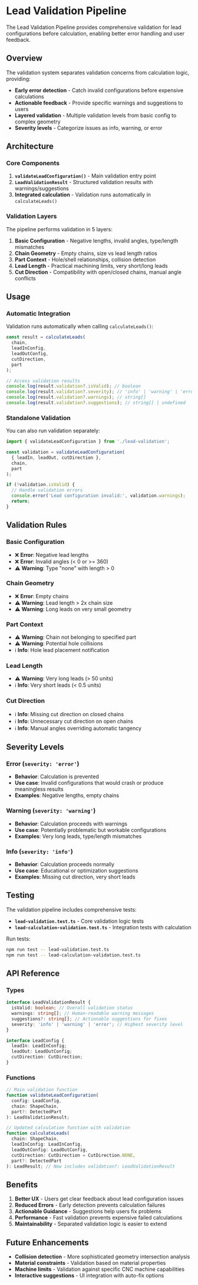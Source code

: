 # Lead Validation Pipeline

The Lead Validation Pipeline provides comprehensive validation for lead configurations before calculation, enabling better error handling and user feedback.

## Overview

The validation system separates validation concerns from calculation logic, providing:

- **Early error detection** - Catch invalid configurations before expensive calculations
- **Actionable feedback** - Provide specific warnings and suggestions to users
- **Layered validation** - Multiple validation levels from basic config to complex geometry
- **Severity levels** - Categorize issues as info, warning, or error

## Architecture

### Core Components

1. **`validateLeadConfiguration()`** - Main validation entry point
2. **`LeadValidationResult`** - Structured validation results with warnings/suggestions
3. **Integrated calculation** - Validation runs automatically in `calculateLeads()`

### Validation Layers

The pipeline performs validation in 5 layers:

1. **Basic Configuration** - Negative lengths, invalid angles, type/length mismatches
2. **Chain Geometry** - Empty chains, size vs lead length ratios
3. **Part Context** - Hole/shell relationships, collision detection
4. **Lead Length** - Practical machining limits, very short/long leads
5. **Cut Direction** - Compatibility with open/closed chains, manual angle conflicts

## Usage

### Automatic Integration

Validation runs automatically when calling `calculateLeads()`:

```typescript
const result = calculateLeads(
  chain,
  leadInConfig,
  leadOutConfig,
  cutDirection,
  part
);

// Access validation results
console.log(result.validation?.isValid); // boolean
console.log(result.validation?.severity); // 'info' | 'warning' | 'error'
console.log(result.validation?.warnings); // string[]
console.log(result.validation?.suggestions); // string[] | undefined
```

### Standalone Validation

You can also run validation separately:

```typescript
import { validateLeadConfiguration } from './lead-validation';

const validation = validateLeadConfiguration(
  { leadIn, leadOut, cutDirection },
  chain,
  part
);

if (!validation.isValid) {
  // Handle validation errors
  console.error('Lead configuration invalid:', validation.warnings);
  return;
}
```

## Validation Rules

### Basic Configuration

- ❌ **Error**: Negative lead lengths
- ❌ **Error**: Invalid angles (< 0 or >= 360)
- ⚠️ **Warning**: Type "none" with length > 0

### Chain Geometry

- ❌ **Error**: Empty chains
- ⚠️ **Warning**: Lead length > 2x chain size
- ⚠️ **Warning**: Long leads on very small geometry

### Part Context

- ⚠️ **Warning**: Chain not belonging to specified part
- ⚠️ **Warning**: Potential hole collisions
- ℹ️ **Info**: Hole lead placement notification

### Lead Length

- ⚠️ **Warning**: Very long leads (> 50 units)
- ℹ️ **Info**: Very short leads (< 0.5 units)

### Cut Direction

- ℹ️ **Info**: Missing cut direction on closed chains
- ℹ️ **Info**: Unnecessary cut direction on open chains
- ℹ️ **Info**: Manual angles overriding automatic tangency

## Severity Levels

### Error (`severity: 'error'`)

- **Behavior**: Calculation is prevented
- **Use case**: Invalid configurations that would crash or produce meaningless results
- **Examples**: Negative lengths, empty chains

### Warning (`severity: 'warning'`)

- **Behavior**: Calculation proceeds with warnings
- **Use case**: Potentially problematic but workable configurations
- **Examples**: Very long leads, type/length mismatches

### Info (`severity: 'info'`)

- **Behavior**: Calculation proceeds normally
- **Use case**: Educational or optimization suggestions
- **Examples**: Missing cut direction, very short leads

## Testing

The validation pipeline includes comprehensive tests:

- **`lead-validation.test.ts`** - Core validation logic tests
- **`lead-calculation-validation.test.ts`** - Integration tests with calculation

Run tests:

```bash
npm run test -- lead-validation.test.ts
npm run test -- lead-calculation-validation.test.ts
```

## API Reference

### Types

```typescript
interface LeadValidationResult {
  isValid: boolean; // Overall validation status
  warnings: string[]; // Human-readable warning messages
  suggestions?: string[]; // Actionable suggestions for fixes
  severity: 'info' | 'warning' | 'error'; // Highest severity level
}

interface LeadConfig {
  leadIn: LeadInConfig;
  leadOut: LeadOutConfig;
  cutDirection: CutDirection;
}
```

### Functions

```typescript
// Main validation function
function validateLeadConfiguration(
  config: LeadConfig,
  chain: ShapeChain,
  part?: DetectedPart
): LeadValidationResult;

// Updated calculation function with validation
function calculateLeads(
  chain: ShapeChain,
  leadInConfig: LeadInConfig,
  leadOutConfig: LeadOutConfig,
  cutDirection: CutDirection = CutDirection.NONE,
  part?: DetectedPart
): LeadResult; // Now includes validation?: LeadValidationResult
```

## Benefits

1. **Better UX** - Users get clear feedback about lead configuration issues
2. **Reduced Errors** - Early detection prevents calculation failures
3. **Actionable Guidance** - Suggestions help users fix problems
4. **Performance** - Fast validation prevents expensive failed calculations
5. **Maintainability** - Separated validation logic is easier to extend

## Future Enhancements

- **Collision detection** - More sophisticated geometry intersection analysis
- **Material constraints** - Validation based on material properties
- **Machine limits** - Validation against specific CNC machine capabilities
- **Interactive suggestions** - UI integration with auto-fix options
